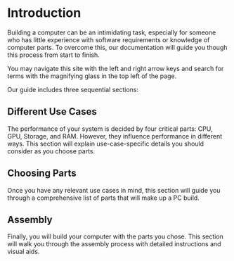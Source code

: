 # Introduction

Building a computer can be an intimidating task, especially for someone who has little experience with software requirements or knowledge of computer parts. To overcome this, our documentation will guide you though this process from start to finish.

You may navigate this site with the left and right arrow keys and search for terms with the magnifying glass in the top left of the page.

Our guide includes three sequential sections:

## Different Use Cases
The performance of your system is decided by four critical parts: CPU, GPU, Storage, and RAM. However, they influence performance in different ways. This section will explain use-case-specific details you should consider as you choose parts.

## Choosing Parts
Once you have any relevant use cases in mind, this section will guide you through a comprehensive list of parts that will make up a PC build.

## Assembly
Finally, you will build your computer with the parts you chose. This section will walk you through the assembly process with detailed instructions and visual aids. 